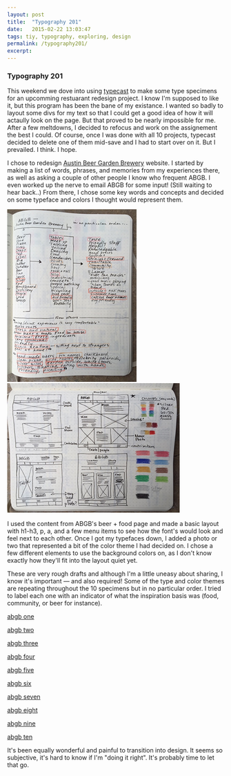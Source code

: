 ```yaml
---
layout: post
title:  "Typography 201"  
date:   2015-02-22 13:03:47
tags: tiy, typography, exploring, design
permalink: /typography201/
excerpt:
---
```


### Typography 201

This weekend we dove into using [typecast](http://typecast.com) to make some type specimens for an upcomming restuarant redesign project. I know I'm supposed to like it, but this program has been the bane of my existance. I wanted so badly to layout some divs for my text so that I could get a good idea of how it will actaully look on the page. But that proved to be nearly impossible for me. After a few meltdowns, I decided to refocus and work on the assignement the best I could. Of course, once I was done with all 10 projects, typecast decided to delete one of them mid-save and I had to start over on it. But I prevailed. I think. I hope. 

I chose to redesign [Austin Beer Garden Brewery](http://www.theabgb.com) website. I started by making a list of words, phrases, and memories from my experiences there, as well as asking a couple of other people I know who frequent ABGB. I even worked up the nerve to email ABGB for some input! (Still waiting to hear back..) From there, I chose some key words and concepts and decided on some typeface and colors I thought would represent them. 

<div class="typography201_photos1"><img src="/assets/type201.JPG"></div><div class="typography201_photos2"><img src="/assets/type201-2.JPG"></div>


I used the content from ABGB's beer + food page and made a basic layout with h1-h3, p, a, and a few menu items to see how the font's would look and feel next to each other. Once I got my typefaces down, I added a photo or two that represented a bit of the color theme I had decided on. I chose a few different elements to use the background colors on, as I don't know exactly how they'll fit into the layout quiet yet. 

These are very rough drafts and although I'm a little uneasy about sharing, I know it's important — and also required! Some of the type and color themes are repeating throughout the 10 specimens but in no particular order. I tried to label each one with an indicator of what the inspiration basis was (food, community, or beer for instance). 

[abgb one](http://typecast.com/3XPBgVFYVz/share/e19e5d063ae4aa66bbf80d77428d4baa0ad98bead)

[abgb two](http://typecast.com/3XPBgVFYVz/share/ae77c49d3a23357fb0a7e08e7edb006b14edb0d9fZVRTCzg)

[abgb three](http://typecast.com/3XPBgVFYVz/share/66ef17f582e5c51d2cbdfd6c8b1414fb0626f100w6m-qDJKX)

[abgb four](http://typecast.com/3XPBgVFYVz/share/e36ac2700a7616de50a1ceb5853e6c2e6d1bce54)

[abgb five](http://typecast.com/3XPBgVFYVz/share/f5cf26e7e5425268aec54a1afd4bde6fb22ac94eG)

[abgb six](http://typecast.com/3XPBgVFYVz/share/350ebfd637dddbfcb3102e2c7df8995ac3925731yqrw2R)

[abgb seven](http://typecast.com/3XPBgVFYVz/share/76ad8d80ce6b36ccc84fec7eb4b1571836ccbe0ahFV2)

[abgb eight](http://typecast.com/3XPBgVFYVz/share/cdcefcc6804801fa475e1f9e881de452731ff81fW8)

[abgb nine](http://typecast.com/3XPBgVFYVz/share/4a9d7e1189855a8a1c3c8b65d879beeaf616f384b)

[abgb ten](http://typecast.com/3XPBgVFYVz/share/6c6de0b1cb65af0121b21501ab7c1bfe71a5caf1wk9X3jv-C2)


It's been equally wonderful and painful to transition into design. It seems so subjective, it's hard to know if I'm "doing it right". It's probably time to let that go.



